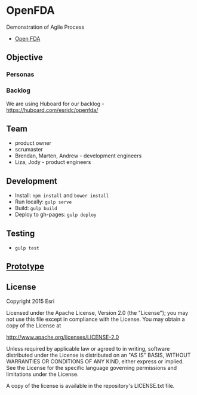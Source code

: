 # OpenFDA

Demonstration of Agile Process

- [Open FDA](https://open.fda.gov/)

## Objective

### Personas

### Backlog

We are using Huboard for our backlog - https://huboard.com/esridc/openfda/

## Team

- product owner
- scrumaster
- Brendan, Marten, Andrew - development engineers
- Liza, Jody - product engineers

## Development

* Install: `npm install` and `bower install`
* Run locally: `gulp serve`
* Build: `gulp build`
* Deploy to gh-pages: `gulp deploy`

## Testing
* `gulp test`

## [Prototype](http://esridc.github.io/openfda/)


## License 

Copyright 2015 Esri

Licensed under the Apache License, Version 2.0 (the "License"); you may not use this file except in compliance with the License. You may obtain a copy of the License at

http://www.apache.org/licenses/LICENSE-2.0

Unless required by applicable law or agreed to in writing, software distributed under the License is distributed on an "AS IS" BASIS, WITHOUT WARRANTIES OR CONDITIONS OF ANY KIND, either express or implied. See the License for the specific language governing permissions and limitations under the License.

A copy of the license is available in the repository's LICENSE.txt file. 
